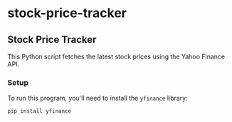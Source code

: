 # stock-price-tracker
## Stock Price Tracker

This Python script fetches the latest stock prices using the Yahoo Finance API.

### Setup
To run this program, you'll need to install the `yfinance` library:
```bash
pip install yfinance
